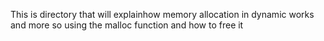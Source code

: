 This is directory that will explainhow memory allocation in dynamic works and more so using the malloc function and how to free it
